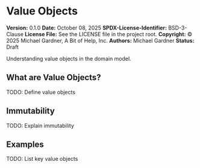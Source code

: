 # Value Objects

**Version:** 0.1.0
**Date:** October 08, 2025
**SPDX-License-Identifier:** BSD-3-Clause
**License File:** See the LICENSE file in the project root.
**Copyright:** © 2025 Michael Gardner, A Bit of Help, Inc.
**Authors:** Michael Gardner
**Status:** Draft

Understanding value objects in the domain model.

## What are Value Objects?

TODO: Define value objects

## Immutability

TODO: Explain immutability

## Examples

TODO: List key value objects
